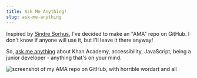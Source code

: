 ```yaml
---
title: Ask Me Anything!
slug: ask-me-anything
---
```


Inspired by [Sindre Sorhus](https://github.com/sindresorhus/ama), I've decided
to make an "AMA" repo on GitHub. I don't know if anyone will use it, but I'll
leave it there anyway!

So, [ask me anything](https://github.com/jdan/ama) about Khan Academy,
accessibility, JavaScript, being a junior developer - anything that's on your
mind.

![screenshot of my AMA repo on GitHub, with horrible wordart and all](/img/ama.png)
